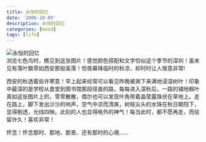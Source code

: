 ```yaml
---
title: 永恒的回忆
date: '2006-10-09'
description: 永恒的回忆
categories: [mood]
tags: [life]
---
```


![永恒的回忆](/assets/media/2006/07.jpg)   
浏览七色鸟时，瞧见到这张图片！感觉颜色搭配和文字恰似这个季节的深圳！虽未见有落叶飘零如西安那般奚落！但夜幕降临时的秋凉，却时时让人惬意非常!

西安的秋透着些许寒意！早上起来经常可以看见昨晚被涮下来满地浸湿树叶！印象中最深的是学校从食堂到图书馆那段径直的路，每每进入深秋后，一路的铺地枫叶真如这张图片上的，零零散散，偶尔也可以发现叶角带着晶莹露珠伏在草地上。走在路上，脚下发出沙沙的响声，空气中凉而清爽，树枝尖头的水珠在秋日朝阳下，显得剔透，光线四映。此刻的人也显得格外的神气！每当此时，都不愿再走，而驻留许久！喜欢非常！

怀念！怀念那时、那地、那景、还有那时的心境……
